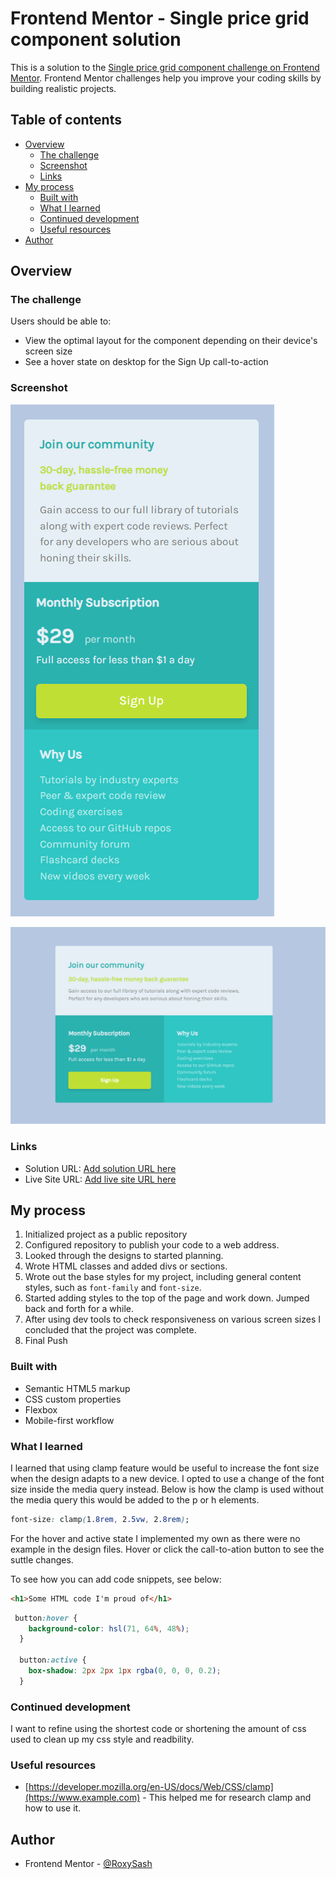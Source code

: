 # Frontend Mentor - Single price grid component solution

This is a solution to the [Single price grid component challenge on Frontend Mentor](https://www.frontendmentor.io/challenges/single-price-grid-component-5ce41129d0ff452fec5abbbc). Frontend Mentor challenges help you improve your coding skills by building realistic projects. 

## Table of contents

- [Overview](#overview)
  - [The challenge](#the-challenge)
  - [Screenshot](#screenshot)
  - [Links](#links)
- [My process](#my-process)
  - [Built with](#built-with)
  - [What I learned](#what-i-learned)
  - [Continued development](#continued-development)
  - [Useful resources](#useful-resources)
- [Author](#author)


## Overview

### The challenge

Users should be able to:

- View the optimal layout for the component depending on their device's screen size
- See a hover state on desktop for the Sign Up call-to-action

### Screenshot

![Mobile View](https://github.com/RoxySash/Single-Price-Grid-Component-CSS--Flexbox/blob/e2f59efe54ce1aab712123527f44c47d2f5a1fc6/Screenshot%202025-03-02%20124532.png)

![Desktop View](https://github.com/RoxySash/Single-Price-Grid-Component-CSS--Flexbox/blob/0dcb422a0a560192a3bc2b450df22f569a63ee8f/Screenshot%202025-03-02%20130128.png)



### Links

- Solution URL: [Add solution URL here](https://your-solution-url.com)
- Live Site URL: [Add live site URL here](https://your-live-site-url.com)

## My process

1. Initialized project as a public repository 
2. Configured repository to publish your code to a web address. 
3. Looked through the designs to started planning. 
4. Wrote HTML classes and added divs or sections.
5. Wrote out the base styles for my project, including general     content styles, such as `font-family` and `font-size`.
6. Started adding styles to the top of the page and work down.  Jumped back and forth for a while. 
7. After using dev tools to check responsiveness on various screen sizes I concluded that the project was complete. 
8. Final Push 



### Built with

- Semantic HTML5 markup
- CSS custom properties
- Flexbox
- Mobile-first workflow

### What I learned

I learned that using clamp feature would be useful to increase the font size when the design adapts to a new device. I opted to use a change of the font size inside the media query instead. Below is how the clamp is used without the media query this would be added to the p or h elements. 

```css
font-size: clamp(1.8rem, 2.5vw, 2.8rem);

```

For the hover and active state I implemented my own as there were no example in the design files. Hover or click the call-to-ation button to see the suttle changes.

To see how you can add code snippets, see below:

```html
<h1>Some HTML code I'm proud of</h1>
```
```css
 button:hover {
    background-color: hsl(71, 64%, 48%);
  }

  button:active {
    box-shadow: 2px 2px 1px rgba(0, 0, 0, 0.2);
  }


```


### Continued development

I want to refine using the shortest code or shortening the amount of css used to clean up my css style and readbility.



### Useful resources

- [https://developer.mozilla.org/en-US/docs/Web/CSS/clamp](https://www.example.com) - This helped me for research clamp and how to use it.


## Author

- Frontend Mentor - [@RoxySash](https://www.frontendmentor.io/profile/yourusername)


